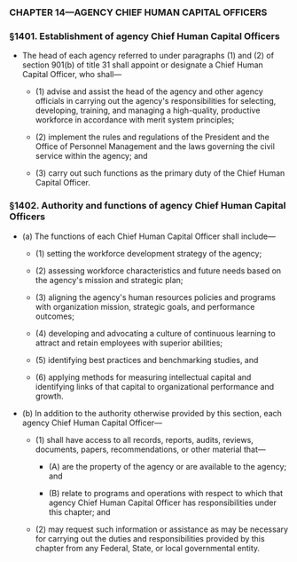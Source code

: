 ### **CHAPTER 14—AGENCY CHIEF HUMAN CAPITAL OFFICERS**

### §1401. Establishment of agency Chief Human Capital Officers
* The head of each agency referred to under paragraphs (1) and (2) of section 901(b) of title 31 shall appoint or designate a Chief Human Capital Officer, who shall—

  * (1) advise and assist the head of the agency and other agency officials in carrying out the agency's responsibilities for selecting, developing, training, and managing a high-quality, productive workforce in accordance with merit system principles;

  * (2) implement the rules and regulations of the President and the Office of Personnel Management and the laws governing the civil service within the agency; and

  * (3) carry out such functions as the primary duty of the Chief Human Capital Officer.

### §1402. Authority and functions of agency Chief Human Capital Officers
* (a) The functions of each Chief Human Capital Officer shall include—

  * (1) setting the workforce development strategy of the agency;

  * (2) assessing workforce characteristics and future needs based on the agency's mission and strategic plan;

  * (3) aligning the agency's human resources policies and programs with organization mission, strategic goals, and performance outcomes;

  * (4) developing and advocating a culture of continuous learning to attract and retain employees with superior abilities;

  * (5) identifying best practices and benchmarking studies, and

  * (6) applying methods for measuring intellectual capital and identifying links of that capital to organizational performance and growth.


* (b) In addition to the authority otherwise provided by this section, each agency Chief Human Capital Officer—

  * (1) shall have access to all records, reports, audits, reviews, documents, papers, recommendations, or other material that—

    * (A) are the property of the agency or are available to the agency; and

    * (B) relate to programs and operations with respect to which that agency Chief Human Capital Officer has responsibilities under this chapter; and


  * (2) may request such information or assistance as may be necessary for carrying out the duties and responsibilities provided by this chapter from any Federal, State, or local governmental entity.
